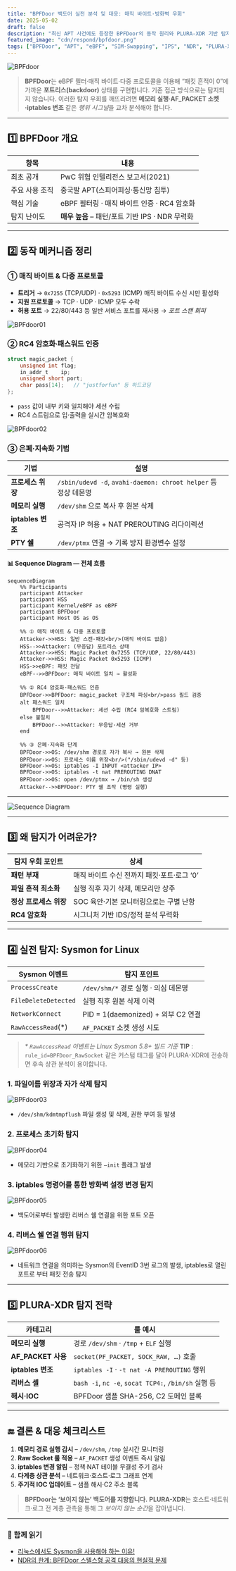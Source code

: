 ```yaml
---
title: "BPFDoor 백도어 실전 분석 및 대응: 매직 바이트·방화벽 우회"
date: 2025-05-02
draft: false
description: "최신 APT 사건에도 등장한 BPFDoor의 동작 원리와 PLURA-XDR 기반 탐지·대응 전략을 한눈에 정리합니다."
featured_image: "cdn/respond/bpfdoor.png"
tags: ["BPFDoor", "APT", "eBPF", "SIM-Swapping", "IPS", "NDR", "PLURA-XDR"]
---
```


![BPFdoor](https://blog.plura.io/cdn/respond/bpfdoor.png)

> **BPFDoor**는 eBPF 필터·매직 바이트·다중 프로토콜을 이용해 “패킷 흔적이 0”에 가까운 **포트리스(backdoor)** 상태를 구현합니다. 기존 접근 방식으로는 탐지되지 않습니다. 이러한 탐지 우회를 깨뜨리려면 **메모리 실행·AF_PACKET 소켓·iptables 변조** 같은 *행위 시그널*을 교차 분석해야 합니다.  

<!--more-->

---

## 1️⃣ BPFDoor 개요

| 항목 | 내용 |
|------|------|
| 최초 공개 | PwC 위협 인텔리전스 보고서(2021) |
| 주요 사용 조직 | 중국발 APT(스피어피싱·통신망 침투) |
| 핵심 기술 | eBPF 필터링 · 매직 바이트 인증 · RC4 암호화 |
| 탐지 난이도 | **매우 높음** – 패턴/포트 기반 IPS · NDR 무력화 |

---

## 2️⃣ 동작 메커니즘 정리

### ① 매직 바이트 & 다중 프로토콜
* **트리거** → `0x7255` (TCP/UDP) · `0x5293` (ICMP) 매직 바이트 수신 시만 활성화  
* **지원 프로토콜** → TCP · UDP · ICMP 모두 수락  
* **허용 포트** → 22/80/443 등 일반 서비스 포트를 재사용 → *포트 스캔 회피*

![BPFdoor01](https://blog.plura.io/cdn/respond/bpfdoor01.png)

### ② RC4 암호화∙패스워드 인증
```c
struct magic_packet {
    unsigned int flag;
    in_addr_t    ip;
    unsigned short port;
    char pass[14];   // "justforfun" 등 하드코딩
};
````

* `pass` 값이 내부 키와 일치해야 세션 수립
* RC4 스트림으로 입·출력을 실시간 암복호화

![BPFdoor02](https://blog.plura.io/cdn/respond/bpfdoor02.png)

### ③ 은폐·지속화 기법

| 기법              | 설명                                                       |
| --------------- | -------------------------------------------------------- |
| **프로세스 위장**     | `/sbin/udevd -d`, `avahi-daemon: chroot helper` 등 정상 데몬명 |
| **메모리 실행**      | `/dev/shm` 으로 복사 후 원본 삭제                                 |
| **iptables 변조** | 공격자 IP 허용 + NAT PREROUTING 리다이렉션                         |
| **PTY 쉘**       | `/dev/ptmx` 연결 → 기록 방지 환경변수 설정                           |

#### 📊 Sequence Diagram — 전체 흐름

```mermaid
sequenceDiagram
    %% Participants
    participant Attacker
    participant HSS
    participant Kernel/eBPF as eBPF
    participant BPFDoor
    participant Host OS as OS

    %% ① 매직 바이트 & 다중 프로토콜
    Attacker->>HSS: 일반 스캔·패킷<br/>(매직 바이트 없음)
    HSS-->>Attacker: (무응답) 포트리스 상태
    Attacker->>HSS: Magic Packet 0x7255 (TCP/UDP, 22/80/443)
    Attacker->>HSS: Magic Packet 0x5293 (ICMP)
    HSS->>eBPF: 패킷 전달
    eBPF-->>BPFDoor: 매직 바이트 일치 → 활성화

    %% ② RC4 암호화·패스워드 인증
    BPFDoor->>BPFDoor: magic_packet 구조체 파싱<br/>pass 필드 검증
    alt 패스워드 일치
        BPFDoor-->>Attacker: 세션 수립 (RC4 암복호화 스트림)
    else 불일치
        BPFDoor-->>Attacker: 무응답·세션 거부
    end

    %% ③ 은폐·지속화 단계
    BPFDoor->>OS: /dev/shm 경로로 자가 복사 → 원본 삭제
    BPFDoor->>OS: 프로세스 이름 위장<br/>("/sbin/udevd -d" 등)
    BPFDoor->>OS: iptables -I INPUT <attacker IP>
    BPFDoor->>OS: iptables -t nat PREROUTING DNAT
    BPFDoor->>OS: open /dev/ptmx → /bin/sh 생성
    Attacker-->>BPFDoor: PTY 쉘 조작 (명령 실행)
```

---

![Sequence Diagram](https://blog.plura.io/cdn/respond/bpfdoor-sequence-diagram.png)

---

## 3️⃣ 왜 탐지가 어려운가?

| 탐지 우회 포인트      | 상세                         |
| -------------- | -------------------------- |
| **패턴 부재**      | 매직 바이트 수신 전까지 패킷·포트·로그 ‘0’ |
| **파일 흔적 최소화**  | 실행 직후 자기 삭제, 메모리만 상주       |
| **정상 프로세스 위장** | SOC 육안·기본 모니터링으로는 구별 난항    |
| **RC4 암호화**    | 시그니처 기반 IDS/정적 분석 무력화      |

---

## 4️⃣ 실전 탐지: Sysmon for Linux

| Sysmon 이벤트           | 탐지 포인트                         |
| -------------------- | ------------------------------ |
| `ProcessCreate`      | `/dev/shm/*` 경로 실행 · 의심 데몬명    |
| `FileDeleteDetected` | 실행 직후 원본 삭제 이력                 |
| `NetworkConnect`     | PID = 1(daemonized) + 외부 C2 연결 |
| `RawAccessRead`(\*)  | `AF_PACKET` 소켓 생성 시도           |

> *\* `RawAccessRead` 이벤트는 Linux Sysmon 5.8+ 빌드 기준*
> **TIP** : `rule_id=BPFDoor_RawSocket` 같은 커스텀 태그를 달아 PLURA-XDR에 전송하면 후속 상관 분석이 용이합니다.

### 1. 파일이름 위장과 자가 삭제 탐지

![BPFdoor03](https://blog.plura.io/cdn/respond/bpfdoor03.png)

- `/dev/shm/kdmtmpflush` 파일 생성 및 삭제, 권한 부여 등 발생

### 2. 프로세스 초기화 탐지

![BPFdoor04](https://blog.plura.io/cdn/respond/bpfdoor04.png)

- 메모리 기반으로 초기화하기 위한 `—init` 플래그 발생

### 3. iptables 명령어를 통한 방화벽 설정 변경 탐지

![BPFdoor05](https://blog.plura.io/cdn/respond/bpfdoor05.png)

- 백도어로부터 발생한 리버스 쉘 연결을 위한 포트 오픈

### 4. 리버스 쉘 연결 행위 탐지

![BPFdoor06](https://blog.plura.io/cdn/respond/bpfdoor06.png)

- 네트워크 연결을 의미하는 Sysmon의 EventID 3번 로그의 발생, iptables로 열린 포트로 부터 패킷 전송 탐지

---

## 5️⃣ PLURA-XDR 탐지 전략

| 카테고리              | 룰 예시                                              |
| ----------------- | ------------------------------------------------- |
| **메모리 실행**        | 경로 `/dev/shm` · `/tmp` + `ELF` 실행                 |
| **AF\_PACKET 사용** | `socket(PF_PACKET, SOCK_RAW, …)` 호출               |
| **iptables 변조**   | `iptables -I` · `-t nat -A PREROUTING` 행위         |
| **리버스 셸**         | `bash -i`, `nc -e`, `socat TCP4:`, `/bin/sh` 실행 등 |
| **해시·IOC**        | BPFDoor 샘플 SHA-256, C2 도메인 블록                     |

---

## 🔚 결론 & 대응 체크리스트

1. **메모리 경로 실행 감시** – `/dev/shm`, `/tmp` 실시간 모니터링
2. **Raw Socket 룰 적용** – `AF_PACKET` 생성 이벤트 즉시 알림
3. **iptables 변경 알림** – 정책·NAT 테이블 무결성 주기 검사
4. **다계층 상관 분석** – 네트워크·호스트·로그 그래프 연계
5. **주기적 IOC 업데이트** – 샘플 해시·C2 주소 블록

> **BPFDoor는 ‘보이지 않는’ 백도어를 지향합니다.**
> **PLURA-XDR**는 호스트·네트워크·로그 전 계층 관측을 통해 그 *보이지 않는 순간*을 잡아냅니다.

---

### 📖 함께 읽기
* [리눅스에서도 Sysmon을 사용해야 하는 이유!](https://blog.plura.io/ko/respond/linux_sysmon/)  
* [NDR의 한계: BPFDoor 스텔스형 공격 대응의 현실적 문제](https://blog.plura.io/ko/column/limitations-ndr-bpfdoor/)  
